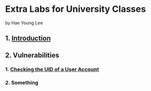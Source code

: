 # Extra Labs for University Classes
by Hae Young Lee

## 1. [Introduction](Introduction.md)
## 2. Vulnerabilities
### 1. [Checking the UID of a User Account](UID.md)
### 2. Something